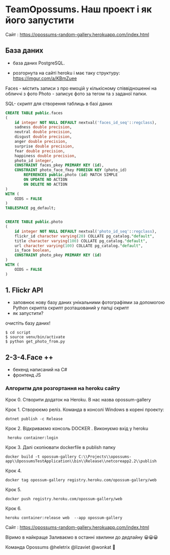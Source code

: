 # TeamOpossums. Наш проект і як його запустити

Сайт : https://opossums-random-gallery.herokuapp.com/index.html

## База даних

* база даних PostgreSQL.

* розгорнута на сайті heroku і має таку структуру:
https://imgur.com/a/KBmZuee

Faces - містить записи  з про емоцій у кількісному співвідношенні на обличчі з фото
Photo - записує фото за тегом та з заданої папки.


SQL- скрипт для створення таблиць в базі даних
```SQL
CREATE TABLE public.faces
(
    id integer NOT NULL DEFAULT nextval('faces_id_seq'::regclass),
    sadness double precision,
    neutral double precision,
    disgust double precision,
    anger double precision,
    surprise double precision,
    fear double precision,
    happiness double precision,
    photo_id integer,
    CONSTRAINT faces_pkey PRIMARY KEY (id),
    CONSTRAINT photo_face_fkey FOREIGN KEY (photo_id)
        REFERENCES public.photo (id) MATCH SIMPLE
        ON UPDATE NO ACTION
        ON DELETE NO ACTION
)
WITH (
    OIDS = FALSE
)
TABLESPACE pg_default;


CREATE TABLE public.photo
(
    id integer NOT NULL DEFAULT nextval('photo_id_seq'::regclass),
    flickr_id character varying(20) COLLATE pg_catalog."default",
    title character varying(100) COLLATE pg_catalog."default",
    url character varying(100) COLLATE pg_catalog."default",
    is_face boolean,
    CONSTRAINT photo_pkey PRIMARY KEY (id)
)
WITH (
    OIDS = FALSE
)
```

## 1. Flickr API
* заповнює  нову базу даних унікальними фотографіями за допомогою Python скрипта
скрипт розташований у папці скрипт
* як запустити?

очистіть базу даних!

```console
$ cd script
$ source venv/bin/activate
$ python get_photo_from.py

```

## 2-3-4.Face ++
* бекенд написаний на С#
* фронтенд JS

### Алгоритм для розгортання на heroku cайту 
Крок 0. Створити додаток на Heroku. В нас назва opossum-gallery

Крок 1. Створюємо реліз. 
Команда в консолі Windows в корені проекту: 
```console
dotnet publish -c Release
```
  

Крок 2. Відкриваємо консоль DOСKER .
   Виконуємо вхід у heroku
```console 
 heroku container:login
 ```
  
Крок 3. Далі скопіювати dockerfile в publish папку
```console 
docker build -t opossum-gallery C:\\Projects\\opossums-app\\OpossumsTestApplication\\bin\\Release\\netcoreapp2.2\\publish
 ```
Крок 4. 
```console 
docker tag opossum-gallery registry.heroku.com/opossum-gallery/web
 ```
Крок 5. 
 ```
docker push registry.heroku.com/opossum-gallery/web
 ```
Крок 6. 
 ```
heroku container:release web  --app opossum-gallery
 ```


Сайт : https://opossums-random-gallery.herokuapp.com/index.html

Віримо в найкраще
Заливаємо в останні хвилини до дедлайну  😀😀😀

Команда Opossums @heletrix @lizaviet @wonkat 🎉

